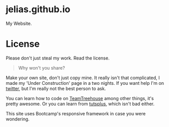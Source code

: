 jelias.github.io
================

My Website.

# License

Please don't just steal my work. Read the license.

> Why won't you share?

Make your own site, don't just copy mine. It really isn't that complicated, I made my 'Under Construction' page in a two nights. If you want help I'm on [twitter](http://twitter.com/_jelias_), but I'm really not the best person to ask.

You can learn how to code on [TeamTreehouse](http://referrals.trhou.se/jacobelias) among other things, it's pretty awesome. Or you can learn from [tutsplus](https://courses.tutsplus.com/free/), which isn't bad either.

This site uses Bootcamp's responsive framework in case you were wondering.
